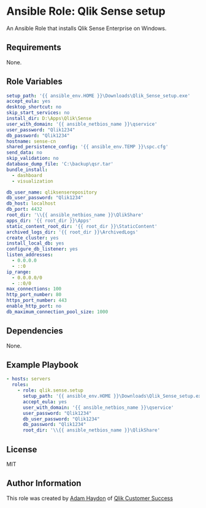 Ansible Role: Qlik Sense setup
=========

An Ansible Role that installs Qlik Sense Enterprise on Windows.

Requirements
------------

None.

Role Variables
--------------

```yaml
setup_path: '{{ ansible_env.HOME }}\Downloads\Qlik_Sense_setup.exe'
accept_eula: yes
desktop_shortcut: no
skip_start_services: no
install_dir: D:\Apps\Qlik\Sense
user_with_domain: '{{ ansible_netbios_name }}\qservice'
user_password: "Qlik1234"
db_password: "Qlik1234"
hostname: sense-cn
shared_persistence_config: '{{ ansible_env.TEMP }}\spc.cfg'
send_data: no
skip_validation: no
database_dump_file: 'C:\backup\qsr.tar'
bundle_install:
  - dashboard
  - visualization

db_user_name: qliksenserepository
db_user_password: "Qlik1234"
db_host: localhost
db_port: 4432
root_dir: '\\{{ ansible_netbios_name }}\QlikShare'
apps_dir: '{{ root_dir }}\Apps'
static_content_root_dir: '{{ root_dir }}\StaticContent'
archived_logs_dir: '{{ root_dir }}\ArchivedLogs'
create_cluster: yes
install_local_db: yes
configure_db_listener: yes
listen_addresses:
  - 0.0.0.0
  - ::0
ip_range:
  - 0.0.0.0/0
  - ::0/0
max_connections: 100
http_port_number: 80
https_port_number: 443
enable_http_port: no
db_maximum_connection_pool_size: 1000
```

Dependencies
------------

None.

Example Playbook
----------------

```yaml
- hosts: servers
  roles:
    - role: qlik.sense.setup
      setup_path: '{{ ansible_env.HOME }}\Downloads\Qlik_Sense_setup.exe'
      accept_eula: yes
      user_with_domain: '{{ ansible_netbios_name }}\qservice'
      user_password: "Qlik1234"
      db_user_password: "Qlik1234"
      db_password: "Qlik1234"
      root_dir: '\\{{ ansible_netbios_name }}\QlikShare'
```

License
-------

MIT

Author Information
------------------

This role was created by [Adam Haydon](https://github.com/ahaydon) of [Qlik Customer Success](https://github.com/QlikProfessionalServices)
